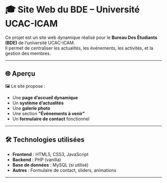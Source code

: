 # 🎓 Site Web du BDE – Université UCAC-ICAM

Ce projet est un site web dynamique réalisé pour le **Bureau Des Étudiants (BDE)** de l’université UCAC-ICAM.  
Il permet de centraliser les actualités, les événements, les activités, et la gestion des membres.

---

## 🌐 Aperçu

🖼️ Le site propose :
- Une **page d’accueil dynamique**
- Un **système d’actualités**
- Une **galerie photo**
- Une section **"Événements à venir"**
- Un **formulaire de contact** fonctionnel

---

## 🛠️ Technologies utilisées

- **Frontend** : HTML5, CSS3, JavaScript
- **Backend** : PHP (vanilla)
- **Base de données** : MySQL (si utilisé)
- **Autres** : Formulaire de contact, sliders, animations

---


